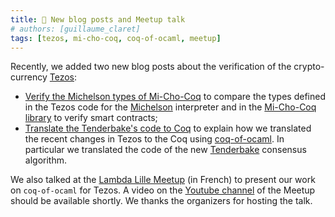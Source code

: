 ```yaml
---
title: 🐫 New blog posts and Meetup talk
# authors: [guillaume_claret]
tags: [tezos, mi-cho-coq, coq-of-ocaml, meetup]
---
```


Recently, we added two new blog posts about the verification of the crypto-currency [Tezos](https://tezos.com/):
* [Verify the Michelson types of Mi-Cho-Coq](https://formal-land.gitlab.io/coq-tezos-of-ocaml/blog/2021/11/01/verify-michelson-types-mi-cho-coq/) to compare the types defined in the Tezos code for the [Michelson](http://tezos.gitlab.io/active/michelson.html) interpreter and in the [Mi-Cho-Coq library](https://gitlab.com/nomadic-labs/mi-cho-coq) to verify smart contracts;
* [Translate the Tenderbake's code to Coq](https://formal-land.gitlab.io/coq-tezos-of-ocaml/blog/2021/11/08/translate-tenderbake/) to explain how we translated the recent changes in Tezos to the Coq using [coq-of-ocaml](https://github.com/foobar-land/coq-of-ocaml). In particular we translated the code of the new [Tenderbake](https://research-development.nomadic-labs.com/a-look-ahead-to-tenderbake.html) consensus algorithm.

We also talked at the [Lambda Lille Meetup](https://www.meetup.com/LambdaLille/events/281374644/) (in French) to present our work on `coq-of-ocaml` for Tezos. A video on the [Youtube channel](https://www.youtube.com/channel/UC-hC7y_ilQBq0QCa9xDu1iA) of the Meetup should be available shortly. We thanks the organizers for hosting the talk.
